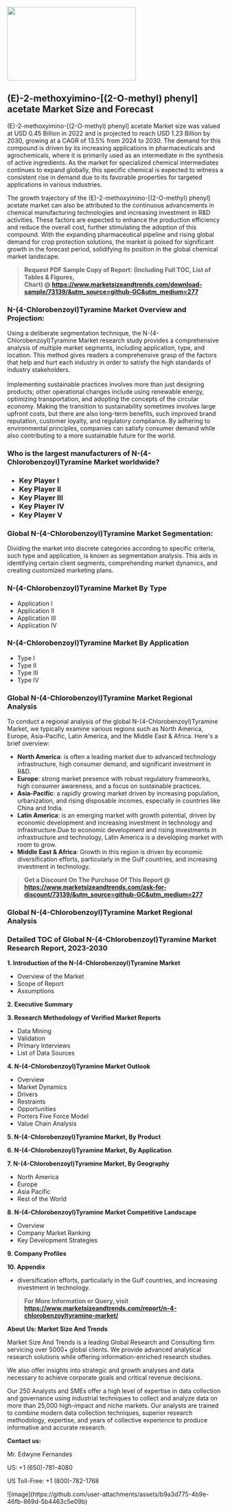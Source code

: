 <p><img class="alignnone size-medium wp-image-20088" src="https://ffe5etoiles.com/wp-content/uploads/2024/12/MST1-300x171.png" alt="" width="300" height="171" /></p><h2>(E)-2-methoxyimino-[(2-O-methyl) phenyl] acetate Market Size and Forecast</h2><p>(E)-2-methoxyimino-[(2-O-methyl) phenyl] acetate Market size was valued at USD 0.45 Billion in 2022 and is projected to reach USD 1.23 Billion by 2030, growing at a CAGR of 13.5% from 2024 to 2030. The demand for this compound is driven by its increasing applications in pharmaceuticals and agrochemicals, where it is primarily used as an intermediate in the synthesis of active ingredients. As the market for specialized chemical intermediates continues to expand globally, this specific chemical is expected to witness a consistent rise in demand due to its favorable properties for targeted applications in various industries.</p><p>The growth trajectory of the (E)-2-methoxyimino-[(2-O-methyl) phenyl] acetate market can also be attributed to the continuous advancements in chemical manufacturing technologies and increasing investment in R&D activities. These factors are expected to enhance the production efficiency and reduce the overall cost, further stimulating the adoption of this compound. With the expanding pharmaceutical pipeline and rising global demand for crop protection solutions, the market is poised for significant growth in the forecast period, solidifying its position in the global chemical market landscape.</p></p><blockquote id="" class=""><strong>Request PDF Sample Copy of Report: (Including Full TOC, List of Tables &amp; Figures, Chart)&nbsp;@&nbsp;<strong><a href="https://www.marketsizeandtrends.com/download-sample/73139/&utm_source=github-GC&utm_medium=277" target="_blank">https://www.marketsizeandtrends.com/download-sample/73139/&utm_source=github-GC&utm_medium=277</a></strong></strong></blockquote><h3 id="" class="">N-(4-Chlorobenzoyl)Tyramine Market&nbsp;Overview and Projection:</h3><p id="" class="">Using a deliberate segmentation technique, the N-(4-Chlorobenzoyl)Tyramine Market research study provides a comprehensive analysis of multiple market segments, including application, type, and location. This method gives readers a comprehensive grasp of the factors that help and hurt each industry in order to satisfy the high standards of industry stakeholders. <br /> <br />Implementing sustainable practices involves more than just designing products; other operational changes include using renewable energy, optimizing transportation, and adopting the concepts of the circular economy. Making the transition to sustainability sometimes involves large upfront costs, but there are also long-term benefits, such improved brand reputation, customer loyalty, and regulatory compliance. By adhering to environmental principles, companies can satisfy consumer demand while also contributing to a more sustainable future for the world.</p><h3 id="" class="">Who is the largest manufacturers of&nbsp;N-(4-Chlorobenzoyl)Tyramine Market worldwide?</h3><h3 class=""><p><ul><li>Key Player I </li><li> Key Player II </li><li> Key Player III </li><li> Key Player IV </li><li> Key Player V</li></ul></p></h3><h3 id="" class="">Global&nbsp;N-(4-Chlorobenzoyl)Tyramine Market Segmentation:</h3><p id="" class="">Dividing the market into discrete categories according to specific criteria, such type and application, is known as segmentation analysis. This aids in identifying certain client segments, comprehending market dynamics, and creating customized marketing plans.</p><h3 id="" class="">N-(4-Chlorobenzoyl)Tyramine Market&nbsp;By Type</h3><p><p><ul><li>Application I</li><li> Application II</li><li> Application III</li><li> Application IV</p></li></ul></p></p><h3 id="" class="">N-(4-Chlorobenzoyl)Tyramine Market&nbsp;By Application</h3><p class=""><p><ul><li>Type I</li><li> Type II</li><li> Type III</li><li> Type IV</li></ul></p></p><h3 id="" class="">Global N-(4-Chlorobenzoyl)Tyramine Market Regional Analysis</h3><p id="" class="">To conduct a regional analysis of the global N-(4-Chlorobenzoyl)Tyramine Market, we typically examine various regions such as North America, Europe, Asia-Pacific, Latin America, and the Middle East &amp; Africa. Here's a brief overview:</p><ul><li><strong>North America</strong>: is often a leading market due to advanced technology infrastructure, high consumer demand, and significant investment in R&amp;D.</li><li><strong>Europe</strong>: strong market presence with robust regulatory frameworks, high consumer awareness, and a focus on sustainable practices.</li><li><strong>Asia-Pacific</strong>: a rapidly growing market driven by increasing population, urbanization, and rising disposable incomes, especially in countries like China and India.</li><li><strong>Latin America</strong>: is an emerging market with growth potential, driven by economic development and increasing investment in technology and infrastructure.Due to economic development and rising investments in infrastructure and technology, Latin America is a developing market with room to grow.</li><li><strong>Middle East &amp; Africa</strong>: Growth in this region is driven by economic diversification efforts, particularly in the Gulf countries, and increasing investment in technology.</li></ul><blockquote id="" class=""><strong>Get a Discount On The Purchase Of This Report @ <strong><a href="https://www.marketsizeandtrends.com/ask-for-discount/73139/&utm_source=github-GC&utm_medium=277" target="_blank">https://www.marketsizeandtrends.com/ask-for-discount/73139/&utm_source=github-GC&utm_medium=277</a></strong></strong></blockquote><h3 id="" class="">Global N-(4-Chlorobenzoyl)Tyramine Market Regional Analysis</h3><h3 id="" class="">Detailed TOC of Global N-(4-Chlorobenzoyl)Tyramine Market Research Report, 2023-2030</h3><p id="" class=""><strong>1. Introduction of the N-(4-Chlorobenzoyl)Tyramine Market</strong></p><ul><li>Overview of the Market</li><li>Scope of Report</li><li>Assumptions</li></ul><p id="" class=""><strong>2. Executive Summary</strong></p><p id="" class=""><strong>3. Research Methodology of Verified Market Reports</strong></p><ul><li>Data Mining</li><li>Validation</li><li>Primary Interviews</li><li>List of Data Sources</li></ul><p id="" class=""><strong>4. N-(4-Chlorobenzoyl)Tyramine Market Outlook</strong></p><ul><li>Overview</li><li>Market Dynamics</li><li>Drivers</li><li>Restraints</li><li>Opportunities</li><li>Porters Five Force Model</li><li>Value Chain Analysis</li></ul><p id="" class=""><strong>5. N-(4-Chlorobenzoyl)Tyramine Market, By Product</strong></p><p id="" class=""><strong>6. N-(4-Chlorobenzoyl)Tyramine Market, By Application</strong></p><p id="" class=""><strong>7. N-(4-Chlorobenzoyl)Tyramine Market, By Geography</strong></p><ul><li>North America</li><li>Europe</li><li>Asia Pacific</li><li>Rest of the World</li></ul><p id="" class=""><strong>8. N-(4-Chlorobenzoyl)Tyramine Market Competitive Landscape</strong></p><ul><li>Overview</li><li>Company Market Ranking</li><li>Key Development Strategies</li></ul><p id="" class=""><strong>9. Company Profiles</strong></p><p id="" class=""><strong>10. Appendix</strong></p><ul><li>diversification efforts, particularly in the Gulf countries, and increasing investment in technology.</li></ul><blockquote id="" class=""><strong>For More Information or Query, visit <strong><strong><a href="https://www.marketsizeandtrends.com/report/n-4-chlorobenzoyltyramine-market/" target="_blank">https://www.marketsizeandtrends.com/report/n-4-chlorobenzoyltyramine-market/</a></strong></strong></strong></blockquote><p id="" class=""><strong>About Us: Market Size And Trends</strong></p><p id="" class="">Market Size And Trends is a leading Global Research and Consulting firm servicing over 5000+ global clients. We provide advanced analytical research solutions while offering information-enriched research studies.</p><p id="" class="">We also offer insights into strategic and growth analyses and data necessary to achieve corporate goals and critical revenue decisions.</p><p id="" class="">Our 250 Analysts and SMEs offer a high level of expertise in data collection and governance using industrial techniques to collect and analyze data on more than 25,000 high-impact and niche markets. Our analysts are trained to combine modern data collection techniques, superior research methodology, expertise, and years of collective experience to produce informative and accurate research.</p><p id="" class=""><strong>Contact us:</strong></p><p id="" class="">Mr. Edwyne Fernandes</p><p id="" class="">US: +1 (650)-781-4080</p><p id="" class="">US Toll-Free: +1 (800)-782-1768</p>
![image](https://github.com/user-attachments/assets/b9a3d775-4b9e-46fb-869d-5b4463c5e09b)
